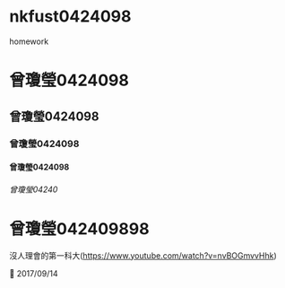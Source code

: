 # nkfust0424098
homework

# 曾瓊瑩0424098
## 曾瓊瑩0424098
### 曾瓊瑩0424098
#### 曾瓊瑩0424098
###### 曾瓊瑩04240
# 曾瓊瑩042409898


沒人理會的第一科大(https://www.youtube.com/watch?v=nvBOGmvvHhk)

:date: 2017/09/14
